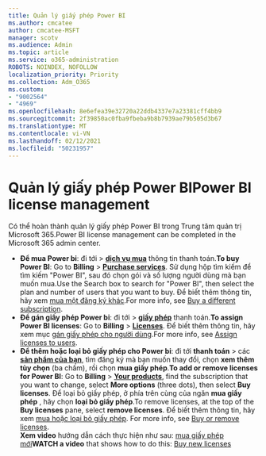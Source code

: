 ```yaml
---
title: Quản lý giấy phép Power BI
ms.author: cmcatee
author: cmcatee-MSFT
manager: scotv
ms.audience: Admin
ms.topic: article
ms.service: o365-administration
ROBOTS: NOINDEX, NOFOLLOW
localization_priority: Priority
ms.collection: Adm_O365
ms.custom:
- "9002564"
- "4969"
ms.openlocfilehash: 8e6efea39e32720a22ddb4337e7a23381cff4bb9
ms.sourcegitcommit: 2f39850ac0fba9fbeba9b8b7939ae79b505d3b67
ms.translationtype: MT
ms.contentlocale: vi-VN
ms.lasthandoff: 02/12/2021
ms.locfileid: "50231957"
---
```

# <a name="power-bi-license-management"></a><span data-ttu-id="726a0-102">Quản lý giấy phép Power BI</span><span class="sxs-lookup"><span data-stu-id="726a0-102">Power BI license management</span></span>

<span data-ttu-id="726a0-103">Có thể hoàn thành quản lý giấy phép Power BI trong Trung tâm quản trị Microsoft 365.</span><span class="sxs-lookup"><span data-stu-id="726a0-103">Power BI license management can be completed in the Microsoft 365 admin center.</span></span>

- <span data-ttu-id="726a0-104">**Để mua Power bi**: đi tới  \> **[dịch vụ mua](https://go.microsoft.com/fwlink/p/?linkid=868433)** thông tin thanh toán.</span><span class="sxs-lookup"><span data-stu-id="726a0-104">**To buy Power BI**: Go to **Billing** \> **[Purchase services](https://go.microsoft.com/fwlink/p/?linkid=868433)**.</span></span> <span data-ttu-id="726a0-105">Sử dụng hộp tìm kiếm để tìm kiếm "Power BI", sau đó chọn gói và số lượng người dùng mà bạn muốn mua.</span><span class="sxs-lookup"><span data-stu-id="726a0-105">Use the Search box to search for "Power BI", then select the plan and number of users that you want to buy.</span></span> <span data-ttu-id="726a0-106">Để biết thêm thông tin, hãy xem [mua một đăng ký khác](https://docs.microsoft.com/microsoft-365/commerce/try-or-buy-microsoft-365#buy-a-different-subscription).</span><span class="sxs-lookup"><span data-stu-id="726a0-106">For more info, see [Buy a different subscription](https://docs.microsoft.com/microsoft-365/commerce/try-or-buy-microsoft-365#buy-a-different-subscription).</span></span>
- <span data-ttu-id="726a0-107">**Để gán giấy phép Power bi**: đi tới   >  **[giấy phép](https://go.microsoft.com/fwlink/p/?linkid=842264)** thanh toán.</span><span class="sxs-lookup"><span data-stu-id="726a0-107">**To assign Power BI licenses**: Go to **Billing** > **[Licenses](https://go.microsoft.com/fwlink/p/?linkid=842264)**.</span></span> <span data-ttu-id="726a0-108">Để biết thêm thông tin, hãy xem mục [gán giấy phép cho người dùng](https://docs.microsoft.com/microsoft-365/admin/manage/assign-licenses-to-users).</span><span class="sxs-lookup"><span data-stu-id="726a0-108">For more info, see [Assign licenses to users](https://docs.microsoft.com/microsoft-365/admin/manage/assign-licenses-to-users).</span></span>
- <span data-ttu-id="726a0-109">**Để thêm hoặc loại bỏ giấy phép cho Power bi**: đi tới **thanh toán**  >  các **[sản phẩm của bạn](https://go.microsoft.com/fwlink/p/?linkid=842054)**, tìm đăng ký mà bạn muốn thay đổi, chọn **xem thêm tùy chọn** (ba chấm), rồi chọn **mua giấy phép**.</span><span class="sxs-lookup"><span data-stu-id="726a0-109">**To add or remove licenses for Power BI**: Go to **Billing** > **[Your products](https://go.microsoft.com/fwlink/p/?linkid=842054)**, find the subscription that you want to change, select **More options** (three dots), then select **Buy licenses**.</span></span> <span data-ttu-id="726a0-110">Để loại bỏ giấy phép, ở phía trên cùng của ngăn **mua giấy phép** , hãy chọn **loại bỏ giấy phép**.</span><span class="sxs-lookup"><span data-stu-id="726a0-110">To remove licenses, at the top of the **Buy licenses** pane, select **remove licenses**.</span></span> <span data-ttu-id="726a0-111">Để biết thêm thông tin, hãy xem [mua hoặc loại bỏ giấy phép](https://docs.microsoft.com/microsoft-365/commerce/licenses/buy-licenses). </span><span class="sxs-lookup"><span data-stu-id="726a0-111">For more info, see [Buy or remove licenses](https://docs.microsoft.com/microsoft-365/commerce/licenses/buy-licenses).</span></span>\
<span data-ttu-id="726a0-112">**Xem video** hướng dẫn cách thực hiện như sau: [mua giấy phép mới](https://go.microsoft.com/fwlink/p/?linkid=2154857)</span><span class="sxs-lookup"><span data-stu-id="726a0-112">**WATCH a video** that shows how to do this: [Buy new licenses](https://go.microsoft.com/fwlink/p/?linkid=2154857)</span></span>